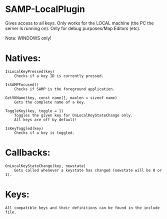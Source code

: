 # SAMP-LocalPlugin
Gives access to all keys. Only works for the LOCAL machine (the PC the server is running on). Only for debug purposes/Map Editors (etc).

Note: WINDOWS only!

# Natives:

	IsLocalKeyPressed(key)
		Checks if a key ID is currently pressed.

	IsSAMPFocused()
		Checks if SAMP is the foreground application.

	GetVKName(key, const name[], maxlen = sizeof name)
		Gets the complete name of a key.

	ToggleKey(key, toggle = 1)
		Toggles the given key for OnLocalKeyStateChange only. 
		All keys are off by default!

	IsKeyToggled(key)
		Checks if a key is toggled.

# Callbacks:

	OnLocalKeyStateChange(key, newstate)
		Gets called whenever a keystate has changed (newstate will be 0 or 1).

# Keys:

	All compatible keys and their definitions can be found in the include file.
